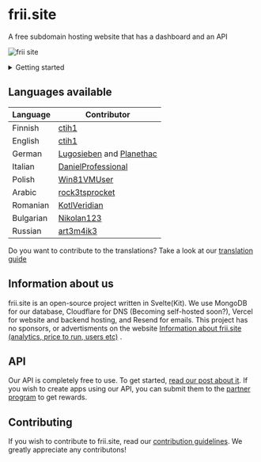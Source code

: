 # frii.site
A free subdomain hosting website that has a dashboard and an API


![frii site](https://github.com/user-attachments/assets/81506c74-981e-4f73-a440-6ce7d4f95513)


<details>
<summary>Getting started</summary>
## Getting started

To get yourself a free subdomain, register an account at https://frii.site/account.
![image](https://github.com/ctih1/frii.site-frontend/assets/78687256/ad214b43-cdcf-440c-8627-8d24339283e5)


 Afer that, go to [the dashboard](https://frii.site/dashboard), and register a new domain by typing your domain (ex: super-awesome-domain.frii.site) to the "Register a new domain" field, then click the magnification glass icon. Make sure to refresh the page after this to show the changes
![image-1](https://github.com/ctih1/frii.site-frontend/assets/78687256/c5868c9c-6b5a-4f53-b3d9-7b96eab56c20)


 ## Managing your domain
 Managing your domain using frii.site is very easy.

 ### Changing types
 Select your domain on the dashboard, and click the type dropdown. ![image-2](https://github.com/ctih1/frii.site-frontend/assets/78687256/00e658d0-851c-49b2-aaed-a56f650770a1)

 Make sure to set a value that is appropriate for each type. Hit the "save" button after this.

 ### Changing your domains content
 Changing your domains "content" is by changing the value field. ![image-3](https://github.com/ctih1/frii.site-frontend/assets/78687256/ca6f8dc9-3087-47f8-ae7d-0df8526a392a)

 ### Deleting your domain
 Sometimes you don't want to own a domain anymore, in that case hit the red recycle bin button next to the save button. You have to wait 15 seconds to confirm this action. ![image-4](https://github.com/ctih1/frii.site-frontend/assets/78687256/51abef48-7ca8-476c-b704-28314eb26d79)

 ## Account management
 ### Deleting your account
 Deleting your account can be done in [the account settings](https://frii.site/account/manage).
 Hit the "delete your account" button there. ![image-5](https://github.com/ctih1/frii.site-frontend/assets/78687256/1c90a630-22a4-4d86-972c-58845bbeadb3)
 This will give you a 15 second countdown

![image-6](https://github.com/ctih1/frii.site-frontend/assets/78687256/d06fb706-bdc3-46a3-a248-14dbe74e0f8c)

 After the countdown is finished, you will get an email confirmation about deleting your account. If you wish to delete your account, open the link.

![image-7](https://github.com/ctih1/frii.site-frontend/assets/78687256/da8bffca-3f53-4652-9166-9d6e8779f141)

 ### Downloading your data
 You can download the data we collect about you by pressing the "Download data button" in [the account settings](https://frii.site/account/manage)
![image-5](https://github.com/ctih1/frii.site-frontend/assets/78687256/1c90a630-22a4-4d86-972c-58845bbeadb3)

 After a short while, you should see that a download has started for your account data.

![image-8](https://github.com/ctih1/frii.site-frontend/assets/78687256/e4c14858-ffa3-4f0c-b9bd-68fc7057810b)


## Missing something?
More info can be found on [our wiki](https://github.com/ctih1/frii.site-frontend/wiki)

</details>

## Languages available

| Language | Contributor |
| -------- | ----------- |
| Finnish | [ctih1](https://github.com/ctih1) |
| English | [ctih1](https://github.com/ctih1) |
| German  | [Lugosieben](https://github.com/lugosieben) and [Planethac](https://github.com/Planethac) |
| Italian | [DanielProfessional](https://github.com/danielprofessional) |
| Polish | [Win81VMUser](https://github.com/win81vmuser) |
| Arabic | [rock3tsprocket](https://github.com/rock3tsprocket) |
| Romanian | [KotlVeridian](https://github.com/KotlVeridian) |
| Bulgarian | [Nikolan123](https://github.com/nikolan123) |
| Russian | [art3m4ik3](https://github.com/art3m4ik3) |

Do you want to contribute to the translations? Take a look at our [translation guide](https://github.com/ctih1/frii.site-frontend/wiki/Translation-guide)

## Information about us
frii.site is an open-source project written in Svelte(Kit). We use MongoDB for our database, Cloudflare for DNS (Becoming self-hosted soon?), Vercel for website and backend hosting, and Resend for emails. This project has no sponsors, or advertisments on the website [Information about frii.site (analytics, price to run, users etc)](https://github.com/ctih1/frii.site-frontend/discussions/88) .

## API
Our API is completely free to use. To get started, [read our post about it](https://github.com/ctih1/frii.site-frontend/discussions/90). If you wish to create apps using our API, you can submit them to the [partner program](https://github.com/ctih1/frii.site-frontend/discussions/67) to get rewards.

## Contributing
If you wish to contribute to frii.site, read our [contribution guidelines](https://github.com/ctih1/frii.site-frontend/blob/master/.github/CONTRIBUTING.md). We greatly appreciate any contributons!
